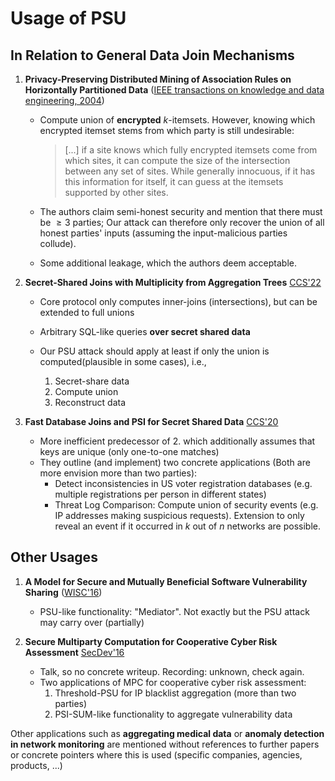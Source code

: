 # Usage of PSU

## In Relation to General Data Join Mechanisms

1. **Privacy-Preserving Distributed Mining of Association Rules on Horizontally Partitioned Data** ([IEEE transactions on knowledge and data engineering, 2004](https://doi.org/10.1109/TKDE.2004.45))

   * Compute union of **encrypted** $k$-itemsets. However, knowing which encrypted itemset stems from which party is still undesirable:

     > [...] if a site knows which fully encrypted itemsets come from which sites, it can compute the size of the intersection between any set of sites. While generally innocuous, if it has this information for itself, it can guess at the itemsets supported by other sites.


   * The authors claim semi-honest security and mention that there must be $\geq 3$ parties; Our attack can therefore only recover the union of all honest parties' inputs (assuming the input-malicious parties collude).


   * Some additional leakage, which the authors deem acceptable.

2. **Secret-Shared Joins with Multiplicity from Aggregation Trees** [CCS'22](https://doi.org/10.1145/3548606.3560670)

   * Core protocol only computes inner-joins (intersections), but can be extended to full unions

   * Arbitrary SQL-like queries **over secret shared data**
   * Our PSU attack should apply at least if only the union is computed(plausible in some cases), i.e.,
     1. Secret-share data
     2. Compute union
     3. Reconstruct data

3. **Fast Database Joins and PSI for Secret Shared Data** [CCS'20](https://doi.org/10.1145/3372297.3423358)

   * More inefficient predecessor of 2. which additionally assumes that keys are unique (only one-to-one matches) 
   * They outline (and implement) two concrete applications (Both are more envision more than two parties): 
     * Detect inconsistencies in US voter registration databases (e.g. multiple registrations per person in different states)
     * Threat Log Comparison: Compute union of security events (e.g. IP addresses making suspicious requests). Extension to only reveal an event if it occurred in $k$ out of $n$ networks are possible.  


## Other Usages

1. **A Model for Secure and Mutually Beneficial Software Vulnerability Sharing** ([WISC'16](https://dl.acm.org/doi/abs/10.1145/2994539.2994547))
   * PSU-like functionality: "Mediator". Not exactly but the PSU attack may carry over (partially)

2. **Secure Multiparty Computation for Cooperative Cyber Risk Assessment** [SecDev'16](https://doi.org/10.1109/SecDev.2016.028)
   * Talk, so no concrete writeup. Recording: unknown, check again.
   * Two applications of MPC for  cooperative cyber risk assessment:
     1. Threshold-PSU for IP blacklist aggregation (more than two parties)
     2. PSI-SUM-like functionality to aggregate vulnerability data

Other applications such as **aggregating medical data** or **anomaly detection in network monitoring** are mentioned without references to further papers or concrete pointers where this is used (specific companies, agencies, products, ...) 
